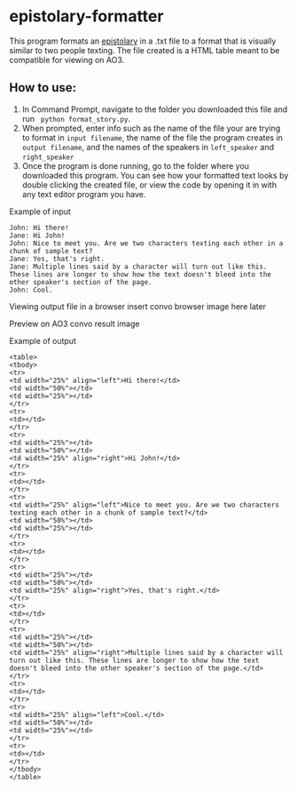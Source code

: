 # epistolary-formatter

This program formats an [epistolary](https://en.wikipedia.org/wiki/Epistolary_novel) in a .txt file to a format that is visually similar to two people texting. The file created is a HTML table meant to be compatible for viewing on AO3.

## How to use:
1. In Command Prompt, navigate to the folder you downloaded this file and run ``` python format_story.py```.
2. When prompted, enter info such as the name of the file your are trying to format in ```input filename```, the name of the file the program creates in ```output filename```, and the names of the speakers in ```left_speaker``` and ```right_speaker```
3. Once the program is done running, go to the folder where you downloaded this program. You can see how your formatted text looks by double clicking the created file, or view the code by opening it in with any text editor program you have.

Example of input

```
John: Hi there!
Jane: Hi John!
John: Nice to meet you. Are we two characters texting each other in a chunk of sample text?
Jane: Yes, that's right.
Jane: Multiple lines said by a character will turn out like this. These lines are longer to show how the text doesn't bleed into the other speaker's section of the page.
John: Cool.
```
Viewing output file in a browser
insert convo browser image here later

Preview on AO3
convo result image

Example of output

```
<table>
<tbody>
<tr>
<td width="25%" align="left">Hi there!</td>
<td width="50%"></td>
<td width="25%"></td>
</tr>
<tr>
<td></td>
</tr>
<tr>
<td width="25%"></td>
<td width="50%"></td>
<td width="25%" align="right">Hi John!</td>
</tr>
<tr>
<td></td>
</tr>
<tr>
<td width="25%" align="left">Nice to meet you. Are we two characters texting each other in a chunk of sample text?</td>
<td width="50%"></td>
<td width="25%"></td>
</tr>
<tr>
<td></td>
</tr>
<tr>
<td width="25%"></td>
<td width="50%"></td>
<td width="25%" align="right">Yes, that's right.</td>
</tr>
<tr>
<td></td>
</tr>
<tr>
<td width="25%"></td>
<td width="50%"></td>
<td width="25%" align="right">Multiple lines said by a character will turn out like this. These lines are longer to show how the text doesn't bleed into the other speaker's section of the page.</td>
</tr>
<tr>
<td></td>
</tr>
<tr>
<td width="25%" align="left">Cool.</td>
<td width="50%"></td>
<td width="25%"></td>
</tr>
<tr>
<td></td>
</tr>
</tbody>
</table>
```
